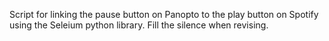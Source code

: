 Script for linking the pause button on Panopto to the play button on Spotify using the Seleium python library. Fill the silence when revising.  
